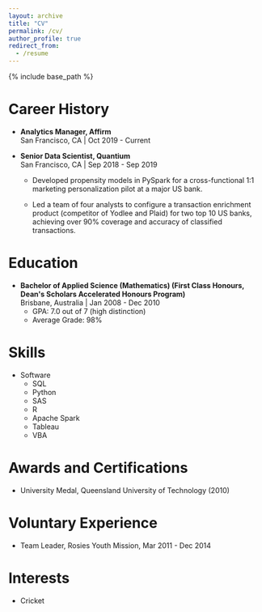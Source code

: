 ```yaml
---
layout: archive
title: "CV"
permalink: /cv/
author_profile: true
redirect_from:
  - /resume
---
```


{% include base_path %}

[//]: # (My current role, since October 2019, is **Analytics Manager** at **Affirm**.)

[//]: # (<embed src="https://drive.google.com/viewerng/viewer?embedded=true&url=https://luke-fitz.github.io/files/Fitzpatrick_Luke_190606.pdf" width="450" height="550">)

Career History
======
* **Analytics Manager, Affirm** \
  San Francisco, CA  |  Oct 2019 - Current

* **Senior Data Scientist, Quantium** \
  San Francisco, CA  | Sep 2018 - Sep 2019
  * <p class="archive__item-excerpt">Developed propensity models in PySpark for a cross-functional 1:1 marketing personalization pilot at a major US bank.</p>
  * Led a team of four analysts to configure a transaction enrichment product (competitor of Yodlee and Plaid) for two top 10 US banks, achieving over 90% coverage and accuracy of classified transactions.

Education
======
* **Bachelor of Applied Science (Mathematics) (First Class Honours, Dean's Scholars Accelerated Honours Program)** \
  Brisbane, Australia  |  Jan 2008 - Dec 2010
  * GPA: 7.0 out of 7 (high distinction)
  * Average Grade: 98%

Skills
======
* Software
  * SQL
  * Python
  * SAS
  * R
  * Apache Spark
  * Tableau
  * VBA
  
Awards and Certifications
======
* University Medal, Queensland University of Technology (2010)

Voluntary Experience
======
* Team Leader, Rosies Youth Mission, Mar 2011 - Dec 2014

Interests
======
* Cricket

